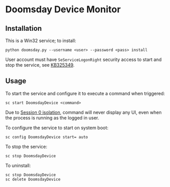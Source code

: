 # Doomsday Device Monitor #
## Installation ##
This is a Win32 service; to install:
```
python doomsday.py --username <user> --password <pass> install
```

User account must have `SeServiceLogonRight` security access to start and stop the service, see [KB325349](http://support.microsoft.com/kb/325349/en-us/ "How to grant users rights to manage services").

## Usage ##
To start the service and configure it to execute a command when triggered:
```
sc start DoomsdayDevice <command>
```

Due to [Session 0 isolation](http://msdn.microsoft.com/en-us/library/bb756986.aspx "Session 0 Isolation"), command will never display any UI, even when the process is running as the logged in user.

To configure the service to start on system boot:
```
sc config DoomsdayDevice start= auto
```

To stop the service:
```
sc stop DoomsdayDevice
```

To uninstall:
```
sc stop DoomsdayDevice
sc delete DoomsdayDevice
```
